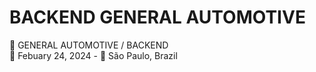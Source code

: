 # BACKEND GENERAL AUTOMOTIVE
📃 GENERAL AUTOMOTIVE / BACKEND<br/>
📅 Febuary 24, 2024 - 📍 São Paulo, Brazil<br />


